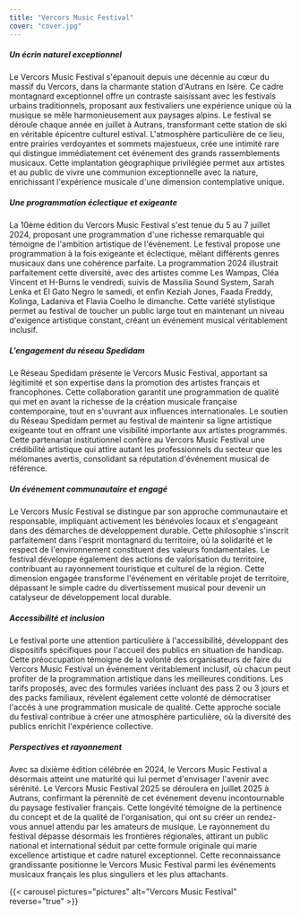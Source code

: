 ```yaml
---
title: "Vercors Music Festival"
cover: "cover.jpg"
---
```


##### Un écrin naturel exceptionnel

Le Vercors Music Festival s'épanouit depuis une décennie au cœur du massif du Vercors, dans la charmante station
d'Autrans en Isère. Ce cadre montagnard exceptionnel offre un contraste saisissant avec les festivals urbains
traditionnels, proposant aux festivaliers une expérience unique où la musique se mêle harmonieusement aux paysages
alpins. Le festival se déroule chaque année en juillet à Autrans, transformant cette station de ski en véritable
épicentre culturel estival. L'atmosphère particulière de ce lieu, entre prairies verdoyantes et sommets majestueux, crée
une intimité rare qui distingue immédiatement cet événement des grands rassemblements musicaux. Cette implantation
géographique privilégiée permet aux artistes et au public de vivre une communion exceptionnelle avec la nature,
enrichissant l'expérience musicale d'une dimension contemplative unique.

##### Une programmation éclectique et exigeante

La 10ème édition du Vercors Music Festival s'est tenue du 5 au 7 juillet 2024, proposant une programmation d'une
richesse remarquable qui témoigne de l'ambition artistique de l'événement. Le festival propose une programmation à la
fois exigeante et éclectique, mêlant différents genres musicaux dans une cohérence parfaite. La programmation 2024
illustrait parfaitement cette diversité, avec des artistes comme Les Wampas, Cléa Vincent et H-Burns le vendredi, suivis
de Massilia Sound System, Sarah Lenka et El Gato Negro le samedi, et enfin Keziah Jones, Faada Freddy, Kolinga, Ladaniva
et Flavia Coelho le dimanche. Cette variété stylistique permet au festival de toucher un public large tout en maintenant
un niveau d'exigence artistique constant, créant un événement musical véritablement inclusif.

##### L'engagement du réseau Spedidam

Le Réseau Spedidam présente le Vercors Music Festival, apportant sa légitimité et son expertise dans la promotion des
artistes français et francophones. Cette collaboration garantit une programmation de qualité qui met en avant la
richesse de la création musicale française contemporaine, tout en s'ouvrant aux influences internationales. Le soutien
du Réseau Spedidam permet au festival de maintenir sa ligne artistique exigeante tout en offrant une visibilité
importante aux artistes programmés. Cette partenariat institutionnel confère au Vercors Music Festival une crédibilité
artistique qui attire autant les professionnels du secteur que les mélomanes avertis, consolidant sa réputation
d'événement musical de référence.

##### Un événement communautaire et engagé

Le Vercors Music Festival se distingue par son approche communautaire et responsable, impliquant activement les
bénévoles locaux et s'engageant dans des démarches de développement durable. Cette philosophie s'inscrit parfaitement
dans l'esprit montagnard du territoire, où la solidarité et le respect de l'environnement constituent des valeurs
fondamentales. Le festival développe également des actions de valorisation du territoire, contribuant au rayonnement
touristique et culturel de la région. Cette dimension engagée transforme l'événement en véritable projet de territoire,
dépassant le simple cadre du divertissement musical pour devenir un catalyseur de développement local durable.

##### Accessibilité et inclusion

Le festival porte une attention particulière à l'accessibilité, développant des dispositifs spécifiques pour l'accueil
des publics en situation de handicap. Cette préoccupation témoigne de la volonté des organisateurs de faire du Vercors
Music Festival un événement véritablement inclusif, où chacun peut profiter de la programmation artistique dans les
meilleures conditions. Les tarifs proposés, avec des formules variées incluant des pass 2 ou 3 jours et des packs
familiaux, révèlent également cette volonté de démocratiser l'accès à une programmation musicale de qualité. Cette
approche sociale du festival contribue à créer une atmosphère particulière, où la diversité des publics enrichit
l'expérience collective.

##### Perspectives et rayonnement

Avec sa dixième édition célébrée en 2024, le Vercors Music Festival a désormais atteint une maturité qui lui permet
d'envisager l'avenir avec sérénité. Le Vercors Music Festival 2025 se déroulera en juillet 2025 à Autrans, confirmant la
pérennité de cet événement devenu incontournable du paysage festivalier français. Cette longévité témoigne de la
pertinence du concept et de la qualité de l'organisation, qui ont su créer un rendez-vous annuel attendu par les
amateurs de musique. Le rayonnement du festival dépasse désormais les frontières régionales, attirant un public national
et international séduit par cette formule originale qui marie excellence artistique et cadre naturel exceptionnel. Cette
reconnaissance grandissante positionne le Vercors Music Festival parmi les événements musicaux français les plus
singuliers et les plus attachants.


{{< carousel pictures="pictures" alt="Vercors Music Festival" reverse="true" >}}
